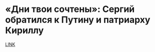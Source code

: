 # «Дни твои сочтены»: Сергий обратился к Путину и патриарху Кириллу



[LINK](https://varlamov.ru/3972191.html)